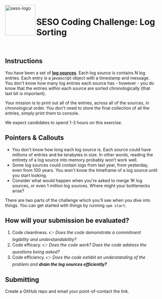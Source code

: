 <img align="left" width="100px" height="100px" src="https://seso-static-assets-localhost.s3.amazonaws.com/seso-logo-green-100x100.png" alt="seso-logo">

# SESO Coding Challenge: Log Sorting

<br>

## Instructions


You have been a set of [**log sources**](https://github.com/sesolabor/coding-challenge/blob/master/lib/log-source.js).  Each log source is contains N log entries.  Each entry is a javascript object with a timestamp and message.  You don't know how many log entries each source has - however - you do know that the entries within each source are sorted chronologically (that last bit is important).

Your mission is to print out all of the entries, across all of the sources, in chronological order.  You don't need to store the final collection of all the entries, simply print them to console.

We expect candidates to spend 1-3 hours on this exercise.

## Pointers & Callouts

* You don't know how long each log source is.  Each source could have millions of entries and be terabytes in size. In other words, reading the entirety of a log source into memory probably won’t work well.
* Some log sources could contain logs from last year, from yesterday, even from 100 years. You won't know the timeframe of a log source until you start looking.
* Consider what would happen when you're asked to merge 1K log sources, or even 1 million log sources.  Where might your bottlenecks arise?

There are two parts of the challenge which you'll see when you dive into things.  You can get started with things by running `npm start`.


## How will your submission be evaluated?

1. Code cleanliness. 👉 *Does the code demonstrate a commitment legibility and understandability?*
1. Code efficacy. 👉 *Does the code work? Does the code address the questions being asked?*
1. Code efficiency. 👉 *Does the code exhibit an understanding of the problem and **drain the log sources efficiently?***

## Submitting

Create a GitHub repo and email your point-of-contact the link.